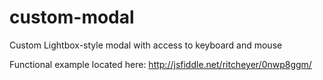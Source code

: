 custom-modal
============

Custom Lightbox-style modal with access to keyboard and mouse

Functional example located here:
http://jsfiddle.net/ritcheyer/0nwp8ggm/